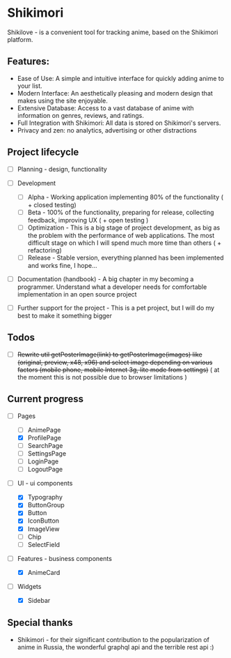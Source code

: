 # Shikimori
Shikilove - is a convenient tool for tracking anime, based on the Shikimori platform.

## Features:
- Ease of Use: A simple and intuitive interface for quickly adding anime to your list.
- Modern Interface: An aesthetically pleasing and modern design that makes using the site enjoyable.
- Extensive Database: Access to a vast database of anime with information on genres, reviews, and ratings.
- Full Integration with Shikimori: All data is stored on Shikimori's servers.
- Privacy and zen: no analytics, advertising or other distractions


## Project lifecycle
- [ ] Planning - design, functionality

- [ ] Development
  - [ ] Alpha - Working application implementing 80% of the functionality ( + closed testing)
  - [ ] Beta - 100% of the functionality, preparing for release, collecting feedback, improving UX ( + open testing )
  - [ ] Optimization - This is a big stage of project development, as big as the problem with the performance of web applications. The most difficult stage on which I will spend much more time than others ( + refactoring)
  - [ ] Release - Stable version, everything planned has been implemented and works fine, I hope...

- [ ] Documentation (handbook) - A big chapter in my becoming a programmer. Understand what a developer needs for comfortable implementation in an open source project
- [ ] Further support for the project - This is a pet project, but I will do my best to make it something bigger

## Todos
- [ ] ~~Rewrite util getPosterImage(link) to getPosterImage(images) like (original, preview, x48, x96) and select image depending on various factors (mobile phone, mobile Internet 3g, lite mode from settings)~~ ( at the moment this is not possible due to browser limitations )


## Current progress
- [ ] Pages
  - [ ] AnimePage
  - [x] ProfilePage
  - [ ] SearchPage
  - [ ] SettingsPage
  - [ ] LoginPage
  - [ ] LogoutPage

- [ ] UI - ui components

  - [x] Typography
  - [x] ButtonGroup
  - [x] Button
  - [x] IconButton
  - [x] ImageView
  - [ ] Chip
  - [ ] SelectField

- [ ] Features - business components

  - [x] AnimeCard

- [ ] Widgets
  - [x] Sidebar


## Special thanks
- Shikimori - for their significant contribution to the popularization of anime in Russia, the wonderful graphql api and the terrible rest api :)